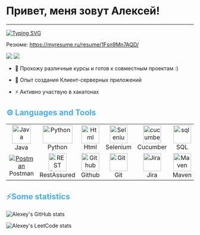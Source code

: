 # Привет, меня зовут Алексей!

---

[//]: # (### :man_technologist: Обо мне:)
[![Typing SVG](https://readme-typing-svg.herokuapp.com?color=%44AEFB&lines=Beginner+Java+developer)](https://git.io/typing-svg)

[//]: # (Я начинающий Java разработчик<img src="https://media.giphy.com/media/WUlplcMpOCEmTGBtBW/giphy.gif" width="30px">. . Реализовываю различные проекты. В настоящий момент нахожусь в поисках работы/стажировки.)
[//]: # (Мой путь в it начался с курсов на Stepik, где я проходил курсы по программированию на Python. По их окончании был промежуток в пару месяцев, где я пробовал себя во многих направлениях, пробовал изучать язык С/С++, Java, попробовал свои силы в data science и принимал участие в хакатонах! С ноября 2022 года по июнь 2023 обучался на курсе от Финтех Академии МТС по направлению автоматизации тестирования)
Резюме: https://myresume.ru/resume/1Fsn9Mn7AQD/

[//]: # (Email: alex2002shest@mail.ru)

<a href="https://t.me/Mister_Gigachad" target="_blank"><img src="https://img.shields.io/badge/-Telegram-%230077B5?style=for-the-badge&logo=telegram&logoColor=white" target="_blank"></a>
<a href = "mailto:alex2002shest@mail.ru"><img src="https://img.shields.io/badge/Mail.ru-D14836?style=for-the-badge&logo=gmail&logoColor=white" target="_blank"></a>



- :telescope: Прохожу различные курсы и готов к совместным проектам :)

- :seedling: Опыт создания Клиент-серверных приложений

- :zap: Активно участвую в хакатонах

[//]: # (Завершил курсы по автоматизации тестирования от Финтех Академии МТС!)


[//]: # (<div id="header" align="center">)

[//]: # (  <img src="https://media.giphy.com/media/M9gbBd9nbDrOTu1Mqx/giphy.gif" width="100"/>)

[//]: # (</div>)


<h2 style="color: #44AEFB">⚙️ Languages and Tools</h2>
<table align="center">
  <tr>
    <td align="center" width="96">
      <a href="#macropower-tech">
        <img src="https://www.svgrepo.com/show/303388/java-4-logo.svg" width="50" height="50" alt="Java" />
      </a>
      <br>Java
    </td>
   <td align="center" width="96">
      <a href="#macropower-tech">
        <img src="https://user-images.githubusercontent.com/108164455/209253674-80f643f3-df1a-44b7-9da3-38b4600b83f8.png" width="80" height="48" alt="Python" />
      </a>
      <br>Python
    </td>
    <td align="center" width="96">
      <a href="#macropower-tech">
        <img src="https://www.svgrepo.com/show/197982/html.svg" width="48" height="48" alt="Html" />
      </a>
      <br>Html
    </td>
    <td align="center" width="96">
      <a href="#macropower-tech">
        <img src="https://www.svgrepo.com/show/354321/selenium.svg" width="48" height="48" alt="Selenium" />
      </a>
      <br>Selenium
    </td>
    <td align="center" width="96">
      <a href="#macropower-tech">
        <img src="https://www.svgrepo.com/show/353625/cucumber.svg" alt="cucumber" width="48" height="48" alt="Cucumber" />
      </a>
      <br>Cucumber
    </td>
    <td align="center" width="96">
      <a href="#macropower-tech">
        <img src="https://www.svgrepo.com/show/255832/sql.svg" alt="sql" width="48" height="48" alt="SQL" />
      </a>
      <br>SQL
    </td>
  </tr>  
  <tr>
    <td align="center" width="96">
      <a href="#macropower-tech" >
        <img src="https://voyager.postman.com/logo/postman-logo-orange-stacked.svg" alt="Postman" />
      </a>
      <br>Postman
    </td>
    <td align="center"  width="96">
      <a href="#macropower-tech">
        <img src="https://avatars.githubusercontent.com/u/19369327?s=200&v=4" width="48" height="48" alt="REST Assured" />
      </a>
      <br>RestAssured
    </td>
    <td align="center"  width="96">
      <a href="#macropower-tech">
        <img src="https://www.svgrepo.com/show/344880/github.svg" width="48" height="48" alt="Github" />
      </a>
      <br>Github
    </td>
   </td>
    <td align="center"  width="96">
      <a href="#macropower-tech">
        <img src="https://user-images.githubusercontent.com/108164455/209452977-23662e97-8f89-4a78-8172-70ae174df18c.png" width="48" height="48" alt="Git" />
      </a>
      <br>Git
    <td align="center"  width="96">
      <a href="#macropower-tech">
        <img src="https://www.svgrepo.com/show/376328/jira.svg" width="48" height="48" alt="Jira" />
      </a>
      <br>Jira
   </td>
    <td align="center" width="96">
      <a href="#macropower-tech" >
        <img src="https://user-images.githubusercontent.com/108164455/209253267-1f039c1b-3732-440b-947b-d2c3f8d7cd68.png" width="48" height="48" alt="Maven" />
      </a>
      <br>Maven
  </tr>
</table>
<h2 style="color: #44AEFB">⚡️Some statistics</h2>

![Alexey's GitHub stats](https://github-readme-stats.vercel.app/api?username=AALLEEXXEEYY&theme=tokyonight&show_icons=true)

![Alexey's LeetCode stats](https://leetcode-stats-six.vercel.app/api?username=AALLEEXXEEYY&theme=dark)


<!--
**AALLEEXXEEYY/AALLEEXXEEYY** is a ✨ _special_ ✨ repository because its `README.md` (this file) appears on your GitHub profile.

Here are some ideas to get you started:

- 🔭 I’m currently working on ...
- 🌱 I’m currently learning ...
- 👯 I’m looking to collaborate on ...
- 🤔 I’m looking for help with ...
- 💬 Ask me about ...
- 📫 How to reach me: ...
- 😄 Pronouns: ...
- ⚡ Fun fact: ...
-->
